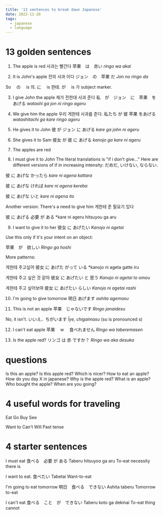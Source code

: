 ```yaml
---
title: '13 sentences to break down Japanese'
date: 2022-11-20
tags:
  - japanese
  - language
---
```


# 13 golden sentences

1. The apple is red
   사과는 빨간다
   苹果　は　赤い
   _ringo wa akai_

2. It is John's apple
   전의 사과 이다
   ジョン　の　苹果 だ
   _Jon no ringo da_

So 　の　 is 의.
に　 is 한테.
が　 is 가 subject marker.

3. I give John the apple
   제가 전한데 사과 준다
   私　が　ジョン　に　苹果　をあげる
   _watashi ga jon ni ringo ageru_

4. We give him the apple
   우리 게한테 사과를 준다.
   私たち が 彼 苹果 をあげる
   _watashitachi ga kare ringo ageru_

5. He gives it to John
   彼 が ジョン に あげる
   _kare ga john ni ageru_

6. She gives it to Sam
   彼女 が 彼 に あげる
   _kanojo ga kare ni ageru_

7. The apples are red
8. I must give it to John
   The literal translations is "if i don't give..." Here are different versions of if in increasing intensity: だめだ, いけない, ならない.

彼 に あげな かったら
_kare ni agena kattara_

彼 に あげな ければ
_kare ni agena kereba_

彼 に あげな いと
_kare ni agena ito_

Another version:
There's a need to give him
게한테 준 필요기 있다

彼 に あげる 必要 が ある
\*kare ni ageru hitsuyou ga aru

9. I want to give it to her
   彼女 に あげたい
   _Kanojo ni agetai_

Use this only if it's your intent on an object:

苹果　が　欲しい
_Ringo ga hoshi_

More patterns:

게한테 주고싶어
彼女 に あげた がって いる
\*kanojo ni ageta gatte iru

게한테 주고 싶은 것 같아
彼女 に あげたい と 思う
_Kanojo ni agetai to omou_

게한테 주고 싶어보여
彼女 に あげたい らしい
_Kanojo ni agetai rashi_

10. I'm going to give tomorrow
    明日 あげます
    _ashita agemasu_

11. This is not an apple
    苹果　じゃないです
    _Ringo janaidesu_

No, it isn't.
いいえ、ちがいます
_Īye, chigaimasu_ (su is pronounced s)

12. I can't eat apple
    苹果　 w 　食べれません
    _Ringo wa taberemasen_

13. Is the apple red?
    リンゴ は 赤 ですか？
    _Ringo wa aka desuka_

# questions

Is this an apple?
Is this apple red?
Which is nicer?
How to eat an apple?
How do you day X in japanese?
Why is the apple red?
What is an apple?
Who bought the apple?
When are you going?

# 4 useful words for traveling

Eat
Go
Buy
See

Want to
Can't
Will
Past tense

# 4 starter sentences

I must eat
食べる　必要 が ある
Taberu hitsuyoo ga aru
To-eat necessity there is

I want to eat.
食べたい
Tabetai
Want-to-eat

I'm going to eat tomorrow
明日　食べる　できない
Ashita taberu
Tomorrow to-eat

I can't eat
食べる　こと　が　できない
Taberu koto ga dekinai
To-eat thing cannot
